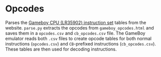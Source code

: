 # Opcodes
Parses the [Gameboy CPU (LR35902) instruction set](http://www.pastraiser.com/cpu/gameboy/gameboy_opcodes.html) tables from the website. `parse.py` extracts the opcodes from `gameboy_opcodes.html` and saves them in a `opcodes.csv` and `cb_opcodes.csv` file. The GameBoy emulator reads both `.csv` files to create opcode tables for both normal instructions (`opcodes.csv`) and `CB`-prefixed instructions (`cb_opcodes.csv`). These tables are then used for decoding instructions.
